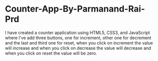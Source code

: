 # Counter-App-By-Parmanand-Rai-Prd
I have created a counter application using HTML5, CSS3, and JavaScript where I've add three buttons, one for increment, other one for decrement and the last and third one for reset, when you click on increment the value will increase and when you click on decrease the value will decrease and when you click on reset the value will be zero.
